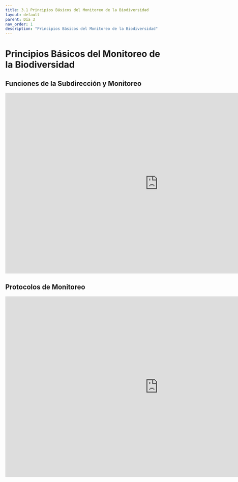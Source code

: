 ```yaml
---
title: 3.1 Principios Básicos del Monitoreo de la Biodiversidad
layout: default
parent: Día 3
nav_order: 1
description: "Principios Básicos del Monitoreo de la Biodiversidad"
---
```


# Principios Básicos del Monitoreo de la Biodiversidad

## Funciones de la Subdirección y Monitoreo

<iframe src="https://drive.google.com/file/d/1Bs6AXClXBgS-c_a4fBRy4P7AtmVunuL5/preview" frameborder="0" width="960" height="569" allowfullscreen="true" mozallowfullscreen="true" webkitallowfullscreen="true"></iframe>

## Protocolos de Monitoreo

<iframe src="https://drive.google.com/file/d/1Sp9qI8ivIcGrJGfYOEbZJehx1jucUWQc/preview" frameborder="0" width="960" height="569" allowfullscreen="true" mozallowfullscreen="true" webkitallowfullscreen="true"></iframe>
